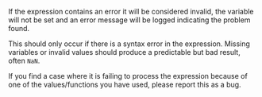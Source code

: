 If the expression contains an error it will be considered invalid, the variable will not be set and an error message will be logged indicating the problem found.  

This should only occur if there is a syntax error in the expression. Missing variables or invalid values should produce a predictable but bad result, often `NaN`.

If you find a case where it is failing to process the expression because of one of the values/functions you have used, please report this as a bug.
